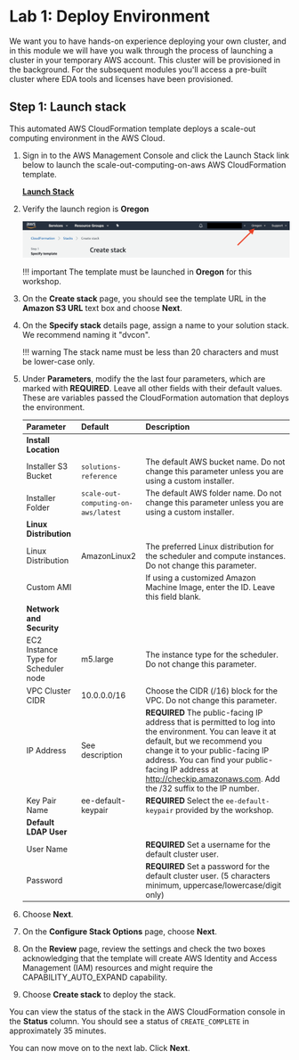 # Lab 1: Deploy Environment

We want you to have hands-on experience deploying your own cluster, and in this module we will have you walk through the process of launching a cluster in your temporary AWS account.  This cluster will be provisioned in the background. For the subsequent modules you'll access a pre-built cluster where EDA tools and licenses have been provisioned. 

## Step 1: Launch stack

This automated AWS CloudFormation template deploys a scale-out computing environment in the AWS Cloud.

1. Sign in to the AWS Management Console and click the Launch Stack link below to launch the scale-out-computing-on-aws AWS CloudFormation template.

    [**Launch Stack**](https://console.aws.amazon.com/cloudformation/home?region=us-west-2#/stacks/new?&templateURL=https://s3.amazonaws.com/solutions-reference/scale-out-computing-on-aws/latest/scale-out-computing-on-aws.template)

1. Verify the launch region is **Oregon**

    ![](../imgs/verify-region.png)

    !!! important
        The template must be launched in **Oregon** for this workshop.

1. On the **Create stack** page, you should see the template URL in the **Amazon S3 URL** text box and choose **Next**.

1. On the **Specify stack** details page, assign a name to your solution stack.  We recommend naming it "dvcon".

    !!! warning
         The stack name must be less than 20 characters and must be lower-case only.

1. Under **Parameters**, modify the the last four parameters, which are marked with **REQUIRED**.  Leave all other fields with their default values.  These are variables passed the CloudFormation automation that deploys the environment.

    |Parameter|Default|Description
    ----------|-------|-----------
    |**Install Location**|
    |Installer S3 Bucket|`solutions-reference`|The default AWS bucket name. Do not change this parameter unless you are using a custom installer.
    |Installer Folder|`scale-out-computing-on-aws/latest`|The default AWS folder name. Do not change this parameter unless you are using a custom installer.
    |**Linux Distribution**|
    |Linux Distribution|AmazonLinux2|The preferred Linux distribution for the scheduler and compute instances.  Do not change this parameter.
    |Custom AMI|<Optional input>|If using a customized Amazon Machine Image, enter the ID. Leave this field blank.
    |**Network and Security**|
    |EC2 Instance Type for Scheduler node|m5.large|The instance type for the scheduler.  Do not change this parameter.
    |VPC Cluster CIDR|10.0.0.0/16|Choose the CIDR (/16) block for the VPC. Do not change this parameter.
    |IP Address|See description|**REQUIRED** The public-facing IP address that is permitted to log into the environment.  You can leave it at default, but we recommend you change it to your public-facing IP address. You can find your public-facing IP address at http://checkip.amazonaws.com.  Add the /32 suffix to the IP number. 
    |Key Pair Name|ee-default-keypair|**REQUIRED** Select the `ee-default-keypair` provided by the workshop.
    |**Default LDAP User**|
    |User Name|<Requires input>|**REQUIRED** Set a username for the default cluster user.
    |Password|<Requires input>|**REQUIRED** Set a password for the default cluster user. (5 characters minimum, uppercase/lowercase/digit only)

1. Choose **Next**.

1. On the **Configure Stack Options** page, choose **Next**.

1. On the **Review** page, review the settings and check the two boxes acknowledging that the template will create AWS Identity and Access Management (IAM) resources and might require the CAPABILITY_AUTO_EXPAND capability.

1. Choose **Create stack** to deploy the stack.

You can view the status of the stack in the AWS CloudFormation console in the **Status** column. You should see a status of `CREATE_COMPLETE` in approximately 35 minutes.

You can now move on to the next lab.  Click **Next**.
